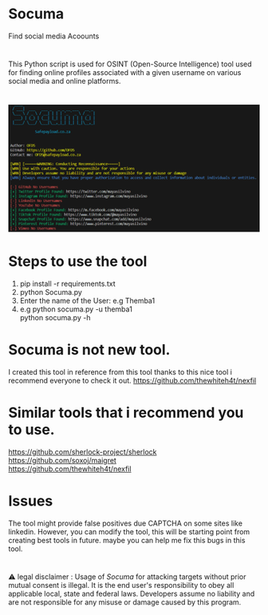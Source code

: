 # Socuma
Find social media Acoounts
#
This Python script is used for OSINT (Open-Source Intelligence) tool used for finding online profiles associated with a given username on various social media and online platforms. 
#
![web-link finder logo](https://raw.githubusercontent.com/OFD5/Socuma/main/socuma.run.PNG)
# Steps to use the tool 
1. pip install -r requirements.txt
2. python Socuma.py
3. Enter the name of the User: e.g Themba1
4. e.g python socuma.py -u themba1
   <br>
   python socuma.py -h
   
# Socuma is not new tool.

I created this tool in reference from this tool thanks to this nice tool i recommend everyone to check it out. https://github.com/thewhiteh4t/nexfil
<br>

# Similar tools that i recommend you to use. 

https://github.com/sherlock-project/sherlock
<br>
https://github.com/soxoj/maigret
<br>
https://github.com/thewhiteh4t/nexfil

# Issues
The tool might provide false positives due CAPTCHA on some sites like linkedin.
However, you  can modify the tool, this will be starting point from creating best tools in future. maybe you can help me fix this bugs in this tool. 

#
⚠ legal disclaimer : Usage of  *Socuma* for attacking targets without prior mutual consent is illegal. It is the end user's responsibility to obey all applicable local, state and federal laws. Developers assume no liability and are not responsible for any misuse or damage caused by this program.
